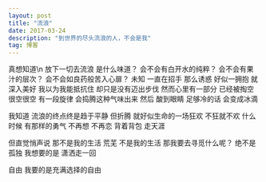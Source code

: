 ```yaml
---
layout: post
title: "流浪"
date: 2017-03-24 
description: "到世界的尽头流浪的人，不会是我"
tag: 博客 
---   
```

真想知道\n
放下一切去流浪
是什么味道？
会不会有白开水的纯粹？
会不会有果汁的层次？
会不会如良药般苦入心扉？
未知 一直在招手
那么诱惑
好似一拥抱
就深入美好
我以为我能抵抗住
却只是没有迈出步伐
然而心里有一部分
已经被掏空
很空很空
有一段旋律
会捣腾这种气味出来
然后
酸到眼睛
足够冷的话
会变成冰滴

我知道
流浪的终点终是趋于平静
但折腾
就好似生命的一场狂欢
不狂就不欢
什么时候
有那样的勇气
不再想
不再恋
背着背包
走天涯

但直觉悄声说
那不是我的生活
荒芜
不是我的生活
那我要去寻觅什么呢？
绝不是孤独
我想要的是
潇洒走一回

自由
我要的是充满选择的自由

